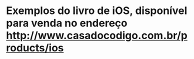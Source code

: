 Exemplos do livro de iOS, disponível para venda no endereço http://www.casadocodigo.com.br/products/ios
==================


